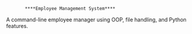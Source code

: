            ****Employee Management System****

A command-line employee manager using OOP, file handling, and Python features.